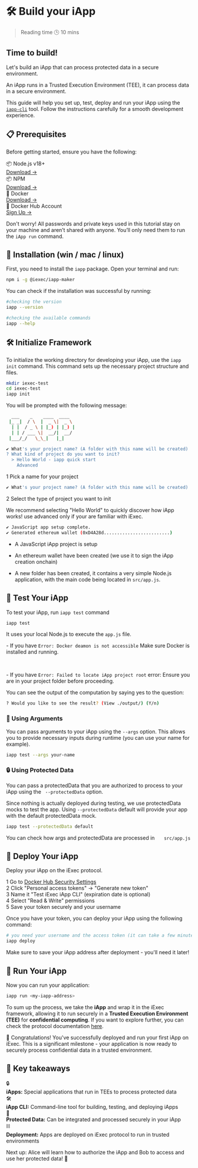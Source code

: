 # 🛠️ Build your iApp

> Reading time 🕒 10 mins

<div class="hero">
  <div class="hero-content">
    <h2>Time to build!</h2>
    <p>Let's build an iApp that can process protected data in a secure environment.</p>
  </div>
</div>

<div class="solution-note-purple">
<p>An iApp runs in a Trusted Execution Environment (TEE), it can process data in a secure environment.</p>
</div>

This guide will help you set up, test, deploy and run your iApp using the
[`iapp-cli`](https://github.com/iExecBlockchainComputing/iapp/tree/main/cli)
tool. Follow the instructions carefully for a smooth development experience.

## 📋 Prerequisites

Before getting started, ensure you have the following:

<div class="requirements-list">
  <div class="requirement-item">
    <div class="req-title">📦 Node.js v18+</div>
    <a target="_blank" href="https://nodejs.org/en/">Download →</a>
  </div>

  <div class="requirement-item">
    <div class="req-title">📦 NPM</div>
    <a target="_blank" href="https://www.npmjs.com/get-npm">Download →</a>
  </div>
  
  <div class="requirement-item">
    <div class="req-title">🐳 Docker</div>
    <a target="_blank" href="https://www.docker.com/">Download →</a>
  </div>

  <div class="requirement-item">
    <div class="req-title">🐳 Docker Hub Account</div>
    <a target="_blank" href="https://hub.docker.com/">Sign Up →</a>
  </div>
  
  <!-- <div class="requirement-item">
    <div class="req-title">🔑 Private Key</div>
    <a target="_blank" href="https://support.metamask.io/configure/accounts/how-to-export-an-accounts-private-key/">Only in advanced mode (e.g., MetaMask)</a>
  </div> -->
</div>

<div class="solution-note-purple">
  <p>Don't worry! All passwords and private keys used in this tutorial stay on your machine and aren’t shared with anyone. You’ll only need them to run the <code>iApp run</code> command.</p>
</div>

## 💾 Installation (win / mac / linux)

First, you need to install the `iapp` package. Open your terminal and run:

```sh
npm i -g @iexec/iapp-maker
```

You can check if the installation was successful by running:

```sh
#checking the version
iapp --version

#checking the available commands
iapp --help
```

## 🛠️ Initialize Framework

To initialize the working directory for developing your iApp, use the
`iapp init` command. This command sets up the necessary project structure and
files.

```sh
mkdir iexec-test
cd iexec-test
iapp init
```

You will be prompted with the following message:

```sh
  ___    _    ____  ____
 |_ _|  / \  |  _ \|  _ \
  | |  / _ \ | |_) | |_) |
  | | / ___ \|  __/|  __/
 |___/_/   \_\_|   |_|

✔ What's your project name? (A folder with this name will be created) ...
? What kind of project do you want to init?
  > Hello World - iapp quick start
    Advanced
```

<div class="process-steps">
  <div class="step">
    <span class="step-number">1</span>
    <span>Pick a name for your project</span>
  </div>
</div>

```sh
✔ What's your project name? (A folder with this name will be created) ...

```

<div class="process-steps">
  <div class="step">
    <span class="step-number">2</span>
    <span>Select the type of project you want to init</span>
  </div>
</div>

<div class="solution-note">
  <p>We recommend selecting <span class="highlight">"Hello World"</span> to quickly discover how iApp works! use <span class="highlight">advanced</span> only if your are familiar with iExec.</p>
</div>

```sh
✔ JavaScript app setup complete.
✔ Generated ethereum wallet (0xD4A28d.........................)

```

- A JavaScript iApp project is setup

- An ethereum wallet have been created (we use it to sign the iApp creation
  onchain)

  <!-- you can in advance mode sign with your private key. -->

- A new folder has been created, it contains a very simple Node.js application,
  with the main code being located in `src/app.js`.

## 🧪 Test Your iApp

To test your iApp, run `iapp test` command

```sh
iapp test
```

It uses your local Node.js to execute the `app.js` file.

<div class="solution-note">
  <p>- If you have <code>Error: Docker deamon is not accessible</code> Make sure Docker is installed and running.</p>
  <br>
  <p>- If you have <code>Error: Failed to locate iApp project root</code> error:  Ensure you are in your project folder before proceeding.</p>
</div>

You can see the output of the computation by saying yes to the question:

```sh
? Would you like to see the result? (View ./output/) (Y/n)
```

### 🧩 Using Arguments

You can pass arguments to your iApp using the `--args` option. This allows you
to provide necessary inputs during runtime (you can use your name for example).

```sh
iapp test --args your-name
```

### 🔒 Using Protected Data

You can pass a protectedData that you are authorized to process to your iApp
using the `	--protectedData` option.

Since nothing is actually deployed during testing, we use protectedData mocks to
test the app. Using `--protectedData` default will provide your app with the
default protectedData mock.

```sh
iapp test --protectedData default
```

<div class="solution-note-purple">
  <p>You can check how args and protectedData are processed in <code>	src/app.js</code></p>
</div>

## 🚀 Deploy Your iApp

Deploy your iApp on the iExec protocol.

<div class="process-steps">
  <div class="step">
    <span class="step-number">1</span>
    <span>Go to <a href="https://hub.docker.com/settings/security" target="_blank">Docker Hub Security Settings</a></span>
  </div>
  <div class="step">
    <span class="step-number">2</span>
    <span>Click "Personal access tokens" → "Generate new token"</span>
  </div>
  <div class="step">
    <span class="step-number">3</span>
    <span>Name it "Test iExec iApp CLI" (expiration date is optional)</span>
  </div>
  <div class="step">
    <span class="step-number">4</span>
    <span>Select "Read & Write" permissions</span>
  </div>
  <div class="step">
    <span class="step-number">5</span>
    <span>Save your token securely and your username</span>
  </div>
</div>

Once you have your token, you can deploy your iApp using the following command:

```sh
# you need your username and the access token (it can take a few minutes to deploy)
iapp deploy
```

<div class="solution-note-purple">
  <p>Make sure to save your <span class="highlight">iApp address</span> after deployment - you'll need it later!</p>
</div>

## 🏃 Run Your iApp

Now you can run your application:

```sh
iapp run <my-iapp-address>
```

To sum up the process, we take the **iApp** and wrap it in the iExec framework,
allowing it to run securely in a **Trusted Execution Environment (TEE)** for
**confidential computing**. If you want to explore further, you can check the
protocol documentation [here](https://protocol.docs.iex.ec/).

<div class="solution-note-green">
  <p>🎉 Congratulations! You've successfully deployed and run your first iApp on iExec. This is a significant milestone - your application is now ready to securely process confidential data in a trusted environment.</p>
</div>

## 🎯 Key takeaways

<div class="takeaways-list">
  <div class="takeaway-item">
    <span class="takeaway-icon">🔒</span>
    <div class="takeaway-content">
      <strong>iApps:</strong> Special applications that run in TEEs to process protected data
    </div>
  </div>
  <div class="takeaway-item">
    <span class="takeaway-icon">🛠️</span>
    <div class="takeaway-content">
      <strong>iApp CLI:</strong> Command-line tool for building, testing, and deploying iApps
    </div>
  </div>
  <div class="takeaway-item">
    <span class="takeaway-icon">🔐</span>
    <div class="takeaway-content">
      <strong>Protected Data:</strong> Can be integrated and processed securely in your iApp
    </div>
  </div>
  <div class="takeaway-item">
    <span class="takeaway-icon">⛓️</span>
    <div class="takeaway-content">
      <strong>Deployment:</strong> Apps are deployed on iExec protocol to run in trusted environments
    </div>
  </div>
</div>

<div class="solution-note-green">
  <p>Next up: Alice will learn how to authorize the iApp and Bob to access and use her protected data!  🚀</p>
</div>
